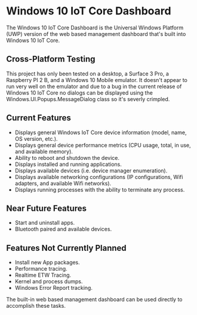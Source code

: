# Windows 10 IoT Core Dashboard
The Windows 10 IoT Core Dashboard is the Universal Windows Platform (UWP) version of the web based management dashboard that's built into Windows 10 IoT Core.

## Cross-Platform Testing
This project has only been tested on a desktop, a Surface 3 Pro, a Raspberry PI 2 B, and a Windows 10 Mobile emulator.  It doesn't appear to run very well on the emulator and due to a bug in the current release of Windows 10 IoT Core no dialogs can be displayed using the Windows.UI.Popups.MessageDialog class so it's severly crimpled.

## Current Features
* Displays general Windows IoT Core device information (model, name, OS version, etc.).
* Displays general device performance metrics (CPU usage, total, in use, and available memory).
* Ability to reboot and shutdown the device.
* Displays installed and running applications.
* Displays available devices (i.e. device manager enumeration).
* Displays available networking configurations (IP configurations, Wifi adapters, and available Wifi networks).
* Displays running processes with the ability to terminate any process.

## Near Future Features
* Start and uninstall apps.
* Bluetooth paired and available devices.

## Features Not Currently Planned
* Install new App packages.
* Performance tracing.
* Realtime ETW Tracing.
* Kernel and process dumps.
* Windows Error Report tracking.

The built-in web based management dashboard can be used directly to accomplish these tasks.
